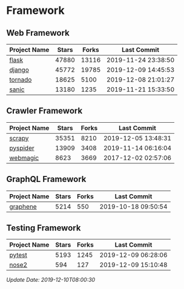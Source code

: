 # Framework

## Web Framework

| Project Name | Stars | Forks | Last Commit |
| ------------ | ----- | ----- | ----------- |
| [flask](https://github.com/pallets/flask) | 47880 | 13116 | 2019-11-24 23:38:50 |
| [django](https://github.com/django/django) | 45772 | 19785 | 2019-12-09 14:45:53 |
| [tornado](https://github.com/tornadoweb/tornado) | 18625 | 5100 | 2019-12-08 21:01:27 |
| [sanic](https://github.com/huge-success/sanic) | 13180 | 1235 | 2019-11-21 15:33:50 |

## Crawler Framework

| Project Name | Stars | Forks | Last Commit |
| ------------ | ----- | ----- | ----------- |
| [scrapy](https://github.com/scrapy/scrapy) | 35351 | 8210 | 2019-12-05 13:48:31 |
| [pyspider](https://github.com/binux/pyspider) | 13909 | 3408 | 2019-11-14 06:16:04 |
| [webmagic](https://github.com/code4craft/webmagic) | 8623 | 3669 | 2017-12-02 02:57:06 |

## GraphQL Framework

| Project Name | Stars | Forks | Last Commit |
| ------------ | ----- | ----- | ----------- |
| [graphene](https://github.com/graphql-python/graphene) | 5214 | 550 | 2019-10-18 09:50:54 |

## Testing Framework

| Project Name | Stars | Forks | Last Commit |
| ------------ | ----- | ----- | ----------- |
| [pytest](https://github.com/pytest-dev/pytest) | 5193 | 1245 | 2019-12-09 06:28:06 |
| [nose2](https://github.com/nose-devs/nose2) | 594 | 127 | 2019-12-09 15:10:48 |

*Update Date: 2019-12-10T08:00:30*